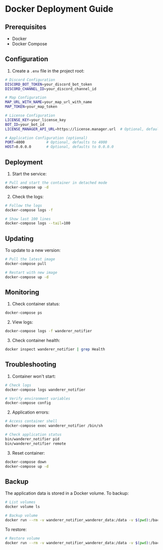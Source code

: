 # Docker Deployment Guide

## Prerequisites

- Docker
- Docker Compose

## Configuration

1. Create a `.env` file in the project root:

```bash
# Discord Configuration
DISCORD_BOT_TOKEN=your_discord_bot_token
DISCORD_CHANNEL_ID=your_discord_channel_id

# Map Configuration
MAP_URL_WITH_NAME=your_map_url_with_name
MAP_TOKEN=your_map_token

# License Configuration
LICENSE_KEY=your_license_key
BOT_ID=your_bot_id
LICENSE_MANAGER_API_URL=https://license.manager.url  # Optional, defaults to production URL

# Application Configuration (optional)
PORT=4000          # Optional, defaults to 4000
HOST=0.0.0.0       # Optional, defaults to 0.0.0.0
```

## Deployment

1. Start the service:

```bash
# Pull and start the container in detached mode
docker-compose up -d
```

2. Check the logs:

```bash
# Follow the logs
docker-compose logs -f

# Show last 100 lines
docker-compose logs --tail=100
```

## Updating

To update to a new version:

```bash
# Pull the latest image
docker-compose pull

# Restart with new image
docker-compose up -d
```

## Monitoring

1. Check container status:
```bash
docker-compose ps
```

2. View logs:
```bash
docker-compose logs -f wanderer_notifier
```

3. Check container health:
```bash
docker inspect wanderer_notifier | grep Health
```

## Troubleshooting

1. Container won't start:
```bash
# Check logs
docker-compose logs wanderer_notifier

# Verify environment variables
docker-compose config
```

2. Application errors:
```bash
# Access container shell
docker-compose exec wanderer_notifier /bin/sh

# Check application status
bin/wanderer_notifier pid
bin/wanderer_notifier remote
```

3. Reset container:
```bash
docker-compose down
docker-compose up -d
```

## Backup

The application data is stored in a Docker volume. To backup:

```bash
# List volumes
docker volume ls

# Backup volume
docker run --rm -v wanderer_notifier_wanderer_data:/data -v $(pwd):/backup alpine tar czf /backup/wanderer_data.tar.gz /data
```

To restore:

```bash
# Restore volume
docker run --rm -v wanderer_notifier_wanderer_data:/data -v $(pwd):/backup alpine sh -c "cd /data && tar xzf /backup/wanderer_data.tar.gz --strip 1"
``` 